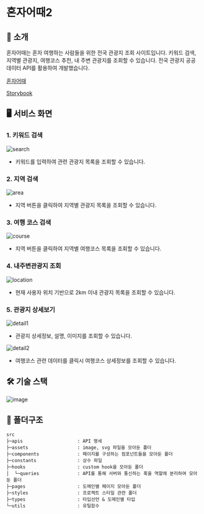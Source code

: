 # 혼자어때2

## 🐸 소개

혼자어때는 혼자 여행하는 사람들을 위한 전국 관광지 조회 사이트입니다. 키워드 검색, 지역별 관광지, 여행코스 추천, 내 주변 관광지를 조회할 수 있습니다. 
전국 관광지 공공데이터 API를 활용하여 개발했습니다.

[혼자어때](https://honjaeottae.store)

[Storybook](https://sumzi.github.io/HonjaEottae2/?path=/story/design-system-color--default)

## 🖥 서비스 화면

### 1. 키워드 검색

![search](https://user-images.githubusercontent.com/77325412/217603221-db5c05ed-3597-41c8-babf-a135d38ba918.gif)

- 키워드를 입력하여 관련 관광지 목록을 조회할 수 있습니다.

### 2. 지역 검색

![area](https://user-images.githubusercontent.com/77325412/217603279-48ead082-579c-4931-b8f4-92f6f0150a04.gif)

- 지역 버튼을 클릭하여 지역별 관광지 목록을 조회할 수 있습니다.

### 3. 여행 코스 검색

![course](https://user-images.githubusercontent.com/77325412/217603369-a2350865-9bba-403a-beef-92f18b0ce3c0.gif)

- 지역 버튼을 클릭하여 지역별 여행코스 목록을 조회할 수 있습니다.

### 4. 내주변관광지 조회

![location](https://user-images.githubusercontent.com/77325412/217603405-b49e8810-c66c-45e2-a071-9888ff7c6fbc.png)

- 현재 사용자 위치 기반으로 2km 이내 관광지 목록을 조회할 수 있습니다.

### 5. 관광지 상세보기

![detail1](https://user-images.githubusercontent.com/77325412/217603433-89c0143c-3a26-47d1-9e46-c59ee27a8186.gif)

- 관광지 상세정보, 설명, 이미지를 조회할 수 있습니다.

![detail2](https://user-images.githubusercontent.com/77325412/217603490-cefe1098-7111-4456-9f42-5c818cfa327b.gif)
   
- 여행코스 관련 데이터를 클릭시 여행코스 상세정보를 조회할 수 있습니다.

## **🛠** 기술 스택

![image](https://user-images.githubusercontent.com/77325412/222233671-79e3f436-5003-4c80-9d4f-58583411531d.png)



## 📁 폴더구조

```
src
├─apis                    : API 명세
├─assets                  : image, svg 파일을 모아둔 폴더
├─components              : 페이지를 구성하는 컴포넌트들을 모아둔 폴더
├─constants               : 상수 파일
├─hooks                   : custom hook을 모아둔 폴더
│  └─queries              : API를 통해 서버와 통신하는 훅을 역할에 분리하여 모아둔 폴더
├─pages                   : 도메인별 페이지 모아둔 폴더
├─styles                  : 프로젝트 스타일 관련 폴더
├─types                   : 타입선언 & 도메인별 타입 
└─utils                   : 유틸함수 
```
